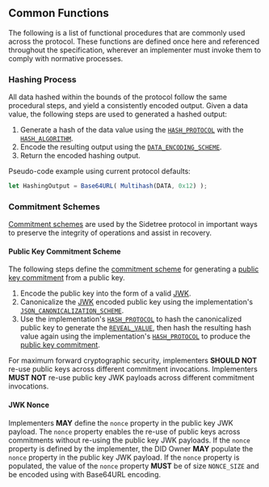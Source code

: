 ## Common Functions

The following is a list of functional procedures that are commonly used across the protocol. These functions are defined once here and referenced throughout the specification, wherever an implementer must invoke them to comply with normative processes.

### Hashing Process

All data hashed within the bounds of the protocol follow the same procedural steps, and yield a consistently encoded output. Given a data value, the following steps are used to generated a hashed output:

1. Generate a hash of the data value using the [`HASH_PROTOCOL`](#hash-protocol) with the [`HASH_ALGORITHM`](#hash-algorithm).
2. Encode the resulting output using the [`DATA_ENCODING_SCHEME`](#data-encoding-scheme).
3. Return the encoded hashing output.

Pseudo-code example using current protocol defaults:

```js
let HashingOutput = Base64URL( Multihash(DATA, 0x12) );
```

### Commitment Schemes

[Commitment schemes](#commitment-scheme) are used by the Sidetree protocol in important ways to preserve the integrity of operations and assist in recovery.

#### Public Key Commitment Scheme

The following steps define the [commitment scheme](#commitment-scheme) for generating a [public key commitment](#public-key-commitment) from a public key.

1. Encode the public key into the form of a valid [JWK](https://tools.ietf.org/html/rfc7517).
2. Canonicalize the [JWK](https://tools.ietf.org/html/rfc7517) encoded public key using the implementation's [`JSON_CANONICALIZATION_SCHEME`](#json-canonicalization-scheme).
3. Use the implementation's [`HASH_PROTOCOL`](#hash-protocol) to hash the canonicalized public key to generate the [`REVEAL_VALUE`](#reveal-value), then hash the resulting hash value again using the implementation's [`HASH_PROTOCOL`](#hash-protocol) to produce the [public key commitment](#public-key-commitment).

For maximum forward cryptographic security, implementers ****SHOULD NOT**** re-use public keys across different commitment invocations.
Implementers ****MUST NOT**** re-use public key JWK payloads across different commitment invocations.

#### JWK Nonce

Implementers ****MAY**** define the `nonce` property in the public key JWK payload.
The `nonce` property enables the re-use of public keys across commitments without re-using the public key JWK payloads.
If the `nonce` property is defined by the implementer, the DID Owner ****MAY**** populate the `nonce` property in the public key JWK payload.
If the `nonce` property is populated, the value of the `nonce` property ****MUST**** be of size `NONCE_SIZE` and be encoded using with Base64URL encoding.
